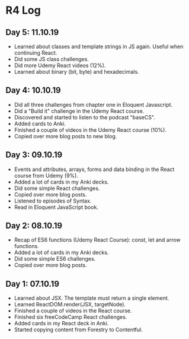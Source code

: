 # R4 Log
## Day 5: 11.10.19 
* Learned about classes and template strings in JS again. Useful when continuing React.
* Did some JS class challenges.
* Did more Udemy React videos (12%).
* Learned about binary (bit, byte) and hexadecimals.

## Day 4: 10.10.19 
* Did all three challenges from chapter one in Eloquent Javascript.
* Did a "Build it" challenge in the Udemy React course.
* Discovered and started to listen to the podcast "baseCS".
* Added cards to Anki.
* Finished a couple of videos in the Udemy React course (10%).
* Copied over more blog posts to new blog.

## Day 3: 09.10.19 
* Events and attributes, arrays, forms and data binding in the React course from Udemy (9%).
* Added a lot of cards in my Anki decks.
* Did some simple React challenges.
* Copied over more blog posts.
* Listened to episodes of Syntax.
* Read in Eloquent JavaScript book.

## Day 2: 08.10.19 
* Recap of ES6 functions (Udemy React Course): const, let and arrow functions.
* Added a lot of cards in my Anki decks.
* Did some simple ES6 challenges.
* Copied over more blog posts.

## Day 1: 07.10.19 
* Learned about JSX. The template must return a single element.
* Learned ReactDOM.render(JSX, targetNode).
* Finished a couple of videos in the React course.
* Finished six freeCodeCamp React challenges.
* Added cards in my React deck in Anki.
* Started copying content from Forestry to Contentful.